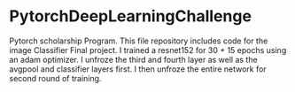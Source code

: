 # PytorchDeepLearningChallenge
Pytorch scholarship Program. This file repository includes code for the image Classifier Final project. I trained a resnet152 for 30 + 15 epochs using an adam optimizer. I unfroze the third and fourth layer as well as the avgpool and classifier layers first. I then unfroze the entire network for second round of training. 

